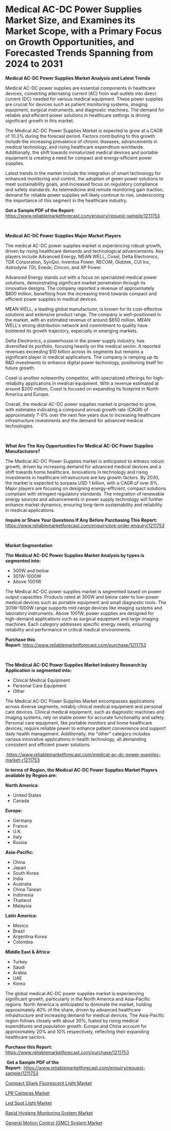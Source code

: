 <p><h1>Medical AC-DC Power Supplies Market Size, and Examines its Market Scope, with a Primary Focus on Growth Opportunities, and Forecasted Trends Spanning from 2024 to 2031</h1></p><p><strong>Medical AC-DC Power Supplies Market Analysis and Latest Trends</strong></p>
<p><p>Medical AC-DC power supplies are essential components in healthcare devices, converting alternating current (AC) from wall outlets into direct current (DC) needed for various medical equipment. These power supplies are crucial for devices such as patient monitoring systems, imaging equipment, surgical instruments, and diagnostic machines. The demand for reliable and efficient power solutions in healthcare settings is driving significant growth in this market.</p><p>The Medical AC-DC Power Supplies Market is expected to grow at a CAGR of 10.3% during the forecast period. Factors contributing to this growth include the increasing prevalence of chronic diseases, advancements in medical technology, and rising healthcare expenditure worldwide. Additionally, the shift towards miniaturized medical devices and portable equipment is creating a need for compact and energy-efficient power supplies.</p><p>Latest trends in the market include the integration of smart technology for enhanced monitoring and control, the adoption of green power solutions to meet sustainability goals, and increased focus on regulatory compliance and safety standards. As telemedicine and remote monitoring gain traction, demand for reliable power supplies will likely continue to rise, underscoring the importance of this segment in the healthcare industry.</p></p>
<p><strong>Get a Sample PDF of the Report:&nbsp;</strong> <a href="https://www.reliablemarketforecast.com/enquiry/request-sample/1211753?utm_campaign=1123&utm_medium=2&utm_source=Github&utm_content=ia&utm_term=05102024&utm_id=medical-ac-dc-power-supplies">https://www.reliablemarketforecast.com/enquiry/request-sample/1211753</a></p>
<p>&nbsp;</p>
<p><strong>Medical AC-DC Power Supplies Major Market Players</strong></p>
<p><p>The medical AC-DC power supplies market is experiencing robust growth, driven by rising healthcare demands and technological advancements. Key players include Advanced Energy, MEAN WELL, Cosel, Delta Electronics, TDK Corporation, SynQor, Inventus Power, RECOM, Globtek, CUI Inc, Astrodyne TDI, Enedo, Cincon, and XP Power.</p><p>Advanced Energy stands out with a focus on specialized medical power solutions, demonstrating significant market penetration through its innovative designs. The company reported a revenue of approximately $800 million, benefiting from the increasing trend towards compact and efficient power supplies in medical devices.</p><p>MEAN WELL, a leading global manufacturer, is known for its cost-effective solutions and extensive product range. The company is well-positioned in the market, with an estimated revenue of around $650 million. MEAN WELL's strong distribution network and commitment to quality have bolstered its growth trajectory, especially in emerging markets.</p><p>Delta Electronics, a powerhouse in the power supply industry, has diversified its portfolio, focusing heavily on the medical sector. It reported revenues exceeding $10 billion across its segments but remains a significant player in medical applications. The company is ramping up its R&D investments to enhance digital power technology, positioning itself for future growth.</p><p>Cosel is another noteworthy competitor, with specialized offerings for high-reliability applications in medical equipment. With a revenue estimated at around $200 million, Cosel is focused on expanding its footprint in North America and Europe.</p><p>Overall, the medical AC-DC power supplies market is projected to grow, with estimates indicating a compound annual growth rate (CAGR) of approximately 7-9% over the next few years due to increasing healthcare infrastructure investments and the demand for advanced medical technologies.</p></p>
<p>&nbsp;</p>
<p><strong>What Are The Key Opportunities For Medical AC-DC Power Supplies Manufacturers?</strong></p>
<p><p>The Medical AC-DC Power Supplies market is anticipated to witness robust growth, driven by increasing demand for advanced medical devices and a shift towards home healthcare. Innovations in technology and rising investments in healthcare infrastructure are key growth factors. By 2030, the market is expected to surpass USD 1 billion, with a CAGR of over 6%. Major players are focusing on designing energy-efficient, compact solutions compliant with stringent regulatory standards. The integration of renewable energy sources and advancements in power supply technology will further enhance market dynamics, ensuring long-term sustainability and reliability in medical applications.</p></p>
<p><strong>Inquire or Share Your Questions If Any Before Purchasing This Report:</strong> <a href="https://www.reliablemarketforecast.com/enquiry/pre-order-enquiry/1211753?utm_campaign=1123&utm_medium=2&utm_source=Github&utm_content=ia&utm_term=05102024&utm_id=medical-ac-dc-power-supplies">https://www.reliablemarketforecast.com/enquiry/pre-order-enquiry/1211753</a></p>
<p>&nbsp;</p>
<p><strong>Market Segmentation</strong></p>
<p><strong>The Medical AC-DC Power Supplies Market Analysis by types is segmented into:</strong></p>
<p><ul><li>300W and below</li><li>301W-1000W</li><li>Above 1001W</li></ul></p>
<p><p>The Medical AC-DC power supplies market is segmented based on power output capacities. Products rated at 300W and below cater to low-power medical devices such as portable equipment and small diagnostic tools. The 301W-1000W range supports mid-range devices like imaging systems and laboratory instruments. Above 1001W, power supplies are designed for high-demand applications such as surgical equipment and large imaging machines. Each category addresses specific energy needs, ensuring reliability and performance in critical medical environments.</p></p>
<p><strong>Purchase this Report:&nbsp;</strong><a href="https://www.reliablemarketforecast.com/purchase/1211753?utm_campaign=1123&utm_medium=2&utm_source=Github&utm_content=ia&utm_term=05102024&utm_id=medical-ac-dc-power-supplies">https://www.reliablemarketforecast.com/purchase/1211753</a></p>
<p>&nbsp;</p>
<p><strong>The Medical AC-DC Power Supplies Market Industry Research by Application is segmented into:</strong></p>
<p><ul><li>Clinical Medical Equipment</li><li>Personal Care Equipment</li><li>Other</li></ul></p>
<p><p>The Medical AC-DC Power Supplies Market encompasses applications across diverse segments, notably clinical medical equipment and personal care devices. Clinical medical equipment, such as diagnostic machines and imaging systems, rely on stable power for accurate functionality and safety. Personal care equipment, like portable monitors and home healthcare devices, require reliable power to enhance patient convenience and support daily health management. Additionally, the "other" category includes various innovative applications in health technology, all demanding consistent and efficient power solutions.</p></p>
<p><a href="https://www.reliablemarketforecast.com/medical-ac-dc-power-supplies-market-r1211753?utm_campaign=1123&utm_medium=2&utm_source=Github&utm_content=ia&utm_term=05102024&utm_id=medical-ac-dc-power-supplies">&nbsp;https://www.reliablemarketforecast.com/medical-ac-dc-power-supplies-market-r1211753</a></p>
<p><strong>In terms of Region, the Medical AC-DC Power Supplies Market Players available by Region are:</strong></p>
<p>
    <p> <strong> North America: </strong>
        <ul>
            <li>United States</li>
            <li>Canada</li>
        </ul>
        </p> 
    <p> <strong> Europe: </strong>
        <ul>
            <li>Germany</li>
            <li>France</li>
            <li>U.K.</li>
            <li>Italy</li>
            <li>Russia</li>
        </ul>
        </p> 
    <p> <strong> Asia-Pacific: </strong>
        <ul>
            <li>China</li>
            <li>Japan</li>
            <li>South Korea</li>
            <li>India</li>
            <li>Australia</li>
            <li>China Taiwan</li>
            <li>Indonesia</li>
            <li>Thailand</li>
            <li>Malaysia</li>
        </ul>
        </p> 
    <p> <strong> Latin America: </strong>
        <ul>
            <li>Mexico</li>
            <li>Brazil</li>
            <li>Argentina Korea</li>
            <li>Colombia</li>
        </ul>
        </p> 
    <p> <strong> Middle East & Africa: </strong>
        <ul>
            <li>Turkey</li>
            <li>Saudi</li>
            <li>Arabia</li>
            <li>UAE</li>
            <li>Korea</li>
        </ul>
    </p>
    </p>
<p><p>The global medical AC-DC power supplies market is experiencing significant growth, particularly in the North America and Asia-Pacific regions. North America is anticipated to dominate the market, holding approximately 40% of the share, driven by advanced healthcare infrastructure and increasing demand for medical devices. The Asia-Pacific region follows closely with about 30%, fueled by rising medical expenditures and population growth. Europe and China account for approximately 20% and 10% respectively, reflecting their expanding healthcare sectors.</p></p>
<p><strong>Purchase this Report: </strong><a href="https://www.reliablemarketforecast.com/purchase/1211753?utm_campaign=1123&utm_medium=2&utm_source=Github&utm_content=ia&utm_term=05102024&utm_id=medical-ac-dc-power-supplies">https://www.reliablemarketforecast.com/purchase/1211753</a></p>
<p>&nbsp;<strong>Get a Sample PDF of the Report:&nbsp;&nbsp;</strong><a href="https://www.reliablemarketforecast.com/enquiry/request-sample/1211753?utm_campaign=1123&utm_medium=2&utm_source=Github&utm_content=ia&utm_term=05102024&utm_id=medical-ac-dc-power-supplies">https://www.reliablemarketforecast.com/enquiry/request-sample/1211753</a></p>
<p><strong></strong></p>
<p><p><a href="https://issuu.com/reportprime-2/docs/compact-shark-fluorescent-light-mar_48e62f67c88b8b?utm_campaign=1123&utm_medium=2&utm_source=Github&utm_content=ia&utm_term=05102024&utm_id=medical-ac-dc-power-supplies">Compact Shark Fluorescent Light Market</a></p><p><a href="https://www.linkedin.com/pulse/global-lpr-cameras-market-trends-insights-growth-opportunities-6qdne?utm_campaign=1123&utm_medium=2&utm_source=Github&utm_content=ia&utm_term=05102024&utm_id=medical-ac-dc-power-supplies">LPR Cameras Market</a></p><p><a href="https://issuu.com/reportprime-2/docs/led-spot-light-market-size-2030.ppt_09520b3a62e79d?utm_campaign=1123&utm_medium=2&utm_source=Github&utm_content=ia&utm_term=05102024&utm_id=medical-ac-dc-power-supplies">Led Spot Light Market</a></p><p><a href="https://github.com/MegiDuro586/Market-Research-Report-List-1/blob/main/rapid-hygiene-monitoring-system-market.md?utm_campaign=1123&utm_medium=2&utm_source=Github&utm_content=ia&utm_term=05102024&utm_id=medical-ac-dc-power-supplies">Rapid Hygiene Monitoring System Market</a></p><p><a href="https://github.com/pizolina/Market-Research-Report-List-6/blob/main/general-motion-control-gmc-system-market.md?utm_campaign=1123&utm_medium=2&utm_source=Github&utm_content=ia&utm_term=05102024&utm_id=medical-ac-dc-power-supplies">General Motion Control (GMC) System Market</a></p></p>